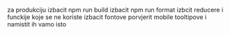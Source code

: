 za produkciju izbacit npm run build
izbacit npm run format
izbcit reducere i funckije koje se ne koriste
izbacit fontove
porvjerit mobile tooltipove i namistit ih vamo isto